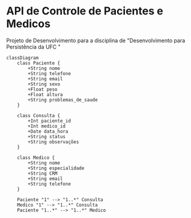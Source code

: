 # API de Controle de Pacientes e Medicos
Projeto de Desenvolvimento para a disciplina de "Desenvolvimento para Persistência da UFC "




```mermaid
classDiagram
    class Paciente {
        +String nome
        +String telefone
        +String email
        +String sexo
        +Float peso
        +Float altura
        +String problemas_de_saude
    }

    class Consulta {
        +Int paciente_id
        +Int medico_id
        +Date data_hora
        +String status
        +String observações
    }

    class Medico {
        +String nome
        +String especialidade
        +String CRM
        +String email
        +String telefone
    }

    Paciente "1" --> "1..*" Consulta
    Medico "1" --> "1..*" Consulta
    Paciente "1..*" --> "1..*" Medico

